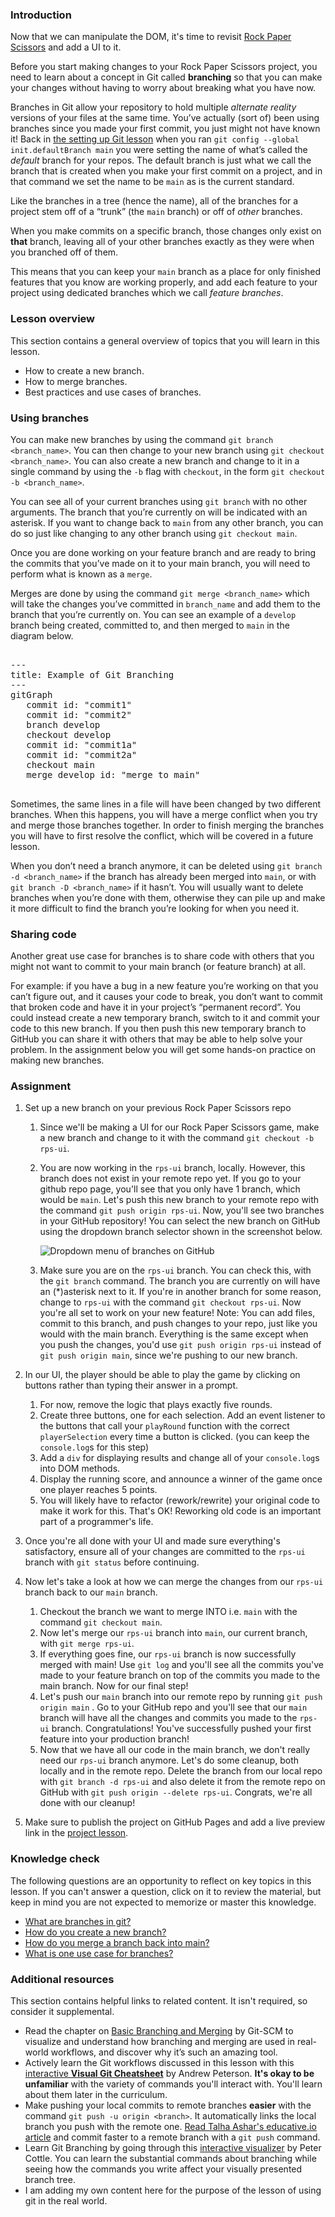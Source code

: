 ### Introduction

Now that we can manipulate the DOM, it's time to revisit [Rock Paper Scissors](https://www.theodinproject.com/paths/foundations/courses/foundations/lessons/rock-paper-scissors) and add a UI to it.

Before you start making changes to your Rock Paper Scissors project, you need to learn about a concept in Git called **branching** so that you can make your changes without having to worry about breaking what you have now.

Branches in Git allow your repository to hold multiple *alternate reality* versions of your files at the same time. You’ve actually (sort of) been using branches since you made your first commit, you just might not have known it! Back in [the setting up Git lesson](https://www.theodinproject.com/paths/foundations/courses/foundations/lessons/setting-up-git) when you ran `git config --global init.defaultBranch main` you were setting the name of what’s called the *default* branch for your repos. The default branch is just what we call the branch that is created when you make your first commit on a project, and in that command we set the name to be `main` as is the current standard.

Like the branches in a tree (hence the name), all of the branches for a project stem off of a “trunk” (the `main` branch) or off of *other* branches.

When you make commits on a specific branch, those changes only exist on **that** branch, leaving all of your other branches exactly as they were when you branched off of them.

This means that you can keep your `main` branch as a place for only finished features that you know are working properly, and add each feature to your project using dedicated branches which we call *feature branches*.

### Lesson overview

This section contains a general overview of topics that you will learn in this lesson.

- How to create a new branch.
- How to merge branches.
- Best practices and use cases of branches.

### Using branches

You can make new branches by using the command `git branch <branch_name>`. You can then change to your new branch using `git checkout <branch_name>`. You can also create a new branch and change to it in a single command by using the `-b` flag with `checkout`, in the form `git checkout -b <branch_name>`.

You can see all of your current branches using `git branch` with no other arguments. The branch that you’re currently on will be indicated with an asterisk. If you want to change back to `main` from any other branch, you can do so just like changing to any other branch using `git checkout main`.

Once you are done working on your feature branch and are ready to bring the commits that you’ve made on it to your main branch, you will need to perform what is known as a `merge`.

Merges are done by using the command `git merge <branch_name>` which will take the changes you’ve committed in `branch_name` and add them to the branch that you’re currently on. You can see an example of a `develop` branch being created, committed to, and then merged to `main` in the diagram below.

<pre class="mermaid">

---
title: Example of Git Branching
---
gitGraph
   commit id: "commit1"
   commit id: "commit2"
   branch develop
   checkout develop
   commit id: "commit1a"
   commit id: "commit2a"
   checkout main
   merge develop id: "merge to main"

</pre>

Sometimes, the same lines in a file will have been changed by two different branches. When this happens, you will have a merge conflict when you try and merge those branches together. In order to finish merging the branches you will have to first resolve the conflict, which will be covered in a future lesson.

When you don’t need a branch anymore, it can be deleted using `git branch -d <branch_name>` if the branch has already been merged into `main`, or with `git branch -D <branch_name>` if it hasn’t. You will usually want to delete branches when you’re done with them, otherwise they can pile up and make it more difficult to find the branch you’re looking for when you need it.

### Sharing code

Another great use case for branches is to share code with others that you might not want to commit to your main branch (or feature branch) at all.

For example: if you have a bug in a new feature you’re working on that you can’t figure out, and it causes your code to break, you don’t want to commit that broken code and have it in your project’s “permanent record”. You could instead create a new temporary branch, switch to it and commit your code to this new branch. If you then push this new temporary branch to GitHub you can share it with others that may be able to help solve your problem. In the assignment below you will get some hands-on practice on making new branches.

### Assignment

<div class="lesson-content__panel" markdown="1">

1. Set up a new branch on your previous Rock Paper Scissors repo

   1. Since we'll be making a UI for our Rock Paper Scissors game, make a new branch and change to it with the command `git checkout -b rps-ui`.
   1. You are now working in the `rps-ui` branch, locally. However, this branch does not exist in your remote repo yet. If you go to your github repo page, you'll see that you only have 1 branch, which would be `main`. Let's push this new branch to your remote repo with the command `git push origin rps-ui`. Now, you'll see two branches in your GitHub repository! You can select the new branch on GitHub using the dropdown branch selector shown in the screenshot below.

      ![Dropdown menu of branches on GitHub](https://cdn.statically.io/gh/TheOdinProject/curriculum/46c18d8445051e016b1e415fe0227a0fa33cc825/foundations/javascript_basics/revisiting_rock_paper_scissors/imgs/00.png)

   1. Make sure you are on the `rps-ui` branch. You can check this, with the `git branch` command. The branch you are currently on will have an (\*)asterisk next to it. If you're in another branch for some reason, change to `rps-ui` with the command `git checkout rps-ui`. Now you're all set to work on your new feature! Note: You can add files, commit to this branch, and push changes to your repo, just like you would with the main branch. Everything is the same except when you push the changes, you'd use `git push origin rps-ui` instead of `git push origin main`, since we're pushing to our new branch.

1. In our UI, the player should be able to play the game by clicking on buttons rather than typing their answer in a prompt.
   1. For now, remove the logic that plays exactly five rounds.
   1. Create three buttons, one for each selection. Add an event listener to the buttons that call your `playRound` function with the correct `playerSelection` every time a button is clicked. (you can keep the `console.log`s for this step)
   1. Add a `div` for displaying results and change all of your `console.log`s into DOM methods.
   1. Display the running score, and announce a winner of the game once one player reaches 5 points.
   1. You will likely have to refactor (rework/rewrite) your original code to make it work for this. That's OK! Reworking old code is an important part of a programmer's life.
1. Once you're all done with your UI and made sure everything's satisfactory, ensure all of your changes are committed to the `rps-ui` branch with `git status` before continuing.
1. Now let's take a look at how we can merge the changes from our `rps-ui` branch back to our `main` branch.
   1. Checkout the branch we want to merge INTO i.e. `main` with the command `git checkout main`.
   1. Now let's merge our `rps-ui` branch into `main`, our current branch, with `git merge rps-ui`.
   1. If everything goes fine, our `rps-ui` branch is now successfully merged with main! Use `git log` and you'll see all the commits you've made to your feature branch on top of the commits you made to the main branch. Now for our final step!
   1. Let's push our `main` branch into our remote repo by running `git push origin main` . Go to your GitHub repo and you'll see that our `main` branch will have all the changes and commits you made to the `rps-ui` branch. Congratulations! You've successfully pushed your first feature into your production branch!
   1. Now that we have all our code in the main branch, we don't really need our `rps-ui` branch anymore. Let's do some cleanup, both locally and in the remote repo. Delete the branch from our local repo with `git branch -d rps-ui` and also delete it from the remote repo on GitHub with `git push origin --delete rps-ui`. Congrats, we're all done with our cleanup!
1. Make sure to publish the project on GitHub Pages and add a live preview link in the [project lesson](https://www.theodinproject.com/paths/foundations/courses/foundations/lessons/rock-paper-scissors).

</div>

### Knowledge check

The following questions are an opportunity to reflect on key topics in this lesson. If you can't answer a question, click on it to review the material, but keep in mind you are not expected to memorize or master this knowledge.

- [What are branches in git?](#introduction)
- [How do you create a new branch?](#using-branches)
- [How do you merge a branch back into main?](#using-branches)
- [What is one use case for branches?](#sharing-code)

### Additional resources

This section contains helpful links to related content. It isn't required, so consider it supplemental.

- Read the chapter on [Basic Branching and Merging](https://git-scm.com/book/en/v2/Git-Branching-Basic-Branching-and-Merging#_basic_merging) by Git-SCM to visualize and understand how branching and merging are used in real-world workflows, and discover why it’s such an amazing tool.
- Actively learn the Git workflows discussed in this lesson with this [interactive **Visual Git Cheatsheet**](https://ndpsoftware.com/git-cheatsheet.html#loc=index;) by Andrew Peterson. **It's okay to be unfamiliar** with the variety of commands you'll interact with. You'll learn about them later in the curriculum.
- Make pushing your local commits to remote branches **easier** with the command `git push -u origin <branch>`. It automatically links the local branch you push with the remote one. [Read Talha Ashar's educative.io article](https://www.educative.io/edpresso/what-is-the-git-push--u-remote-branch-name-command) and commit faster to a remote branch with a `git push` command.
- Learn Git Branching by going through this [interactive visualizer](https://learngitbranching.js.org/) by Peter Cottle. You can learn the substantial commands about branching while seeing how the commands you write affect your visually presented branch tree.
- I am adding my own content here for the purpose of the lesson of using git in the real world. 